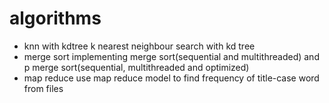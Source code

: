 # algorithms
- knn with kdtree
  k nearest neighbour search with kd tree
- merge sort
  implementing merge sort(sequential and multithreaded) and p merge sort(sequential, multithreaded and optimized)
- map reduce
  use map reduce model to find frequency of title-case word from files
